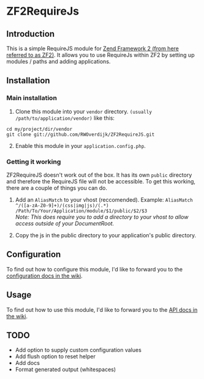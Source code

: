 ZF2RequireJs
=======================

Introduction
------------
This is a simple RequireJS module for [Zend Framework 2 (from here referred to as ZF2)](https://github.com/zendframework/zf2).
It allows you to use RequireJs within ZF2 by setting up modules / paths and adding applications.

Installation
------------

### Main installation
1. Clone this module into your `vendor` directory. `(usually /path/to/application/vendor)` like this:

```
cd my/project/dir/vendor
git clone git://github.com/RWOverdijk/ZF2RequireJS.git
```
2. Enable this module in your `application.config.php`.

### Getting it working
ZF2RequireJS doesn't work out of the box. It has its own `public` directory and therefore the RequireJS file will not be accessible. To get this working, there are a couple of things you can do.

1. Add an `AliasMatch` to your vhost (reccomended). Example:
```AliasMatch ^/([a-zA-Z0-9]+)/(css|img|js)/(.*) /Path/To/Your/Application/module/$1/public/$2/$3```  
*Note: This does require you to add a directory to your vhost to allow access outside of your DocumentRoot.*

2. Copy the js in the public directory to your application's public directory.

Configuration
------------
To find out how to configure this module, I'd like to forward you to the [configuration docs in the wiki](https://github.com/RWOverdijk/ZF2RequireJS/wiki/Configuration).

Usage
------------
To find out how to use this module, I'd like to forward you to the [API docs in the wiki](https://github.com/RWOverdijk/ZF2RequireJS/wiki/API).

TODO
------------
* Add option to supply custom configuration values
* Add flush option to reset helper
* Add docs
* Format generated output (whitespaces)